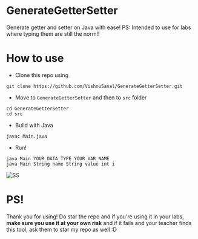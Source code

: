 # GenerateGetterSetter
Generate getter and setter on Java with ease! PS: Intended to use for labs where typing them are still the norm!!

# How to use

- Clone this repo using
```
git clone https://github.com/VishnuSanal/GenerateGetterSetter.git
```
- Move to `GenerateGetterSetter` and then to `src` folder
```
cd GenerateGetterSetter
cd src
```
- Build with Java
```
javac Main.java
```
- Run!
```
java Main YOUR_DATA_TYPE YOUR_VAR_NAME
java Main String name String value int i
```

![SS](https://user-images.githubusercontent.com/50027064/147965212-c21bc843-43bc-40a5-844d-e8b4fddf414f.png)

# PS!

Thank you for using! Do star the repo and if you're using it in your labs, **make sure you use it at your own risk** and if it fails and your teacher finds this tool, ask them to star my repo as well :D

